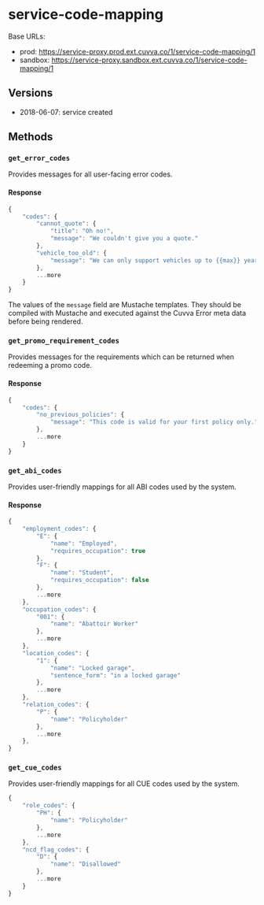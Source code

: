 # service-code-mapping

Base URLs:

- prod: https://service-proxy.prod.ext.cuvva.co/1/service-code-mapping/1
- sandbox: https://service-proxy.sandbox.ext.cuvva.co/1/service-code-mapping/1

## Versions

- 2018-06-07: service created

## Methods

### `get_error_codes`

Provides messages for all user-facing error codes.

#### Response

```js
{
	"codes": {
		"cannot_quote": {
			"title": "Oh no!",
			"message": "We couldn't give you a quote."
		},
		"vehicle_too_old": {
			"message": "We can only support vehicles up to {{max}} years old."
		},
		...more
	}
}
```

The values of the `message` field are Mustache templates. They should be compiled with Mustache and executed against the Cuvva Error meta data before being rendered.

### `get_promo_requirement_codes`

Provides messages for the requirements which can be returned when redeeming a promo code.

#### Response

```js
{
	"codes": {
		"no_previous_policies": {
			"message": "This code is valid for your first policy only."
		},
		...more
	}
}
```

### `get_abi_codes`

Provides user-friendly mappings for all ABI codes used by the system.

#### Response

```js
{
	"employment_codes": {
		"E": {
			"name": "Employed",
			"requires_occupation": true
		},
		"F": {
			"name": "Student",
			"requires_occupation": false
		},
		...more
	},
	"occupation_codes": {
		"001": {
			"name": "Abattoir Worker"
		},
		...more
	},
	"location_codes": {
		"1": {
			"name": "Locked garage",
			"sentence_form": "in a locked garage"
		},
		...more
	},
	"relation_codes": {
		"P": {
			"name": "Policyholder"
		},
		...more
	},
}
```

### `get_cue_codes`

Provides user-friendly mappings for all CUE codes used by the system.

```js
{
	"role_codes": {
		"PH": {
			"name": "Policyholder"
		},
		...more
	},
	"ncd_flag_codes": {
		"D": {
			"name": "Disallowed"
		},
		...more
	}
}
```
